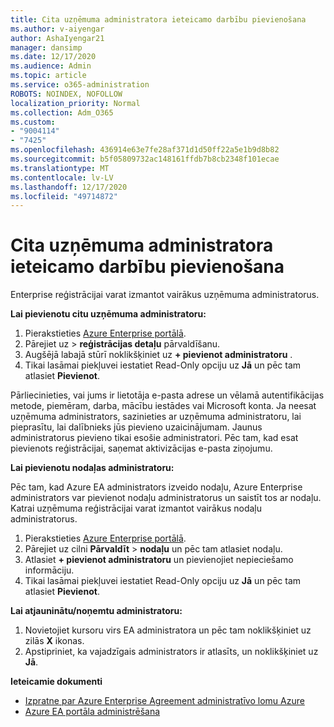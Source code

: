 ```yaml
---
title: Cita uzņēmuma administratora ieteicamo darbību pievienošana
ms.author: v-aiyengar
author: AshaIyengar21
manager: dansimp
ms.date: 12/17/2020
ms.audience: Admin
ms.topic: article
ms.service: o365-administration
ROBOTS: NOINDEX, NOFOLLOW
localization_priority: Normal
ms.collection: Adm_O365
ms.custom:
- "9004114"
- "7425"
ms.openlocfilehash: 436914e63e7fe28af371d1d50ff22a5e1b9d8b82
ms.sourcegitcommit: b5f05809732ac148161ffdb7b8cb2348f101ecae
ms.translationtype: MT
ms.contentlocale: lv-LV
ms.lasthandoff: 12/17/2020
ms.locfileid: "49714872"
---
```

# <a name="add-another-enterprise-administrator---recommended-steps"></a>Cita uzņēmuma administratora ieteicamo darbību pievienošana

Enterprise reģistrācijai varat izmantot vairākus uzņēmuma administratorus.

**Lai pievienotu citu uzņēmuma administratoru:**

1. Pierakstieties [Azure Enterprise portālā](https://ea.azure.com/).
1. Pārejiet uz   >  **reģistrācijas detaļu** pārvaldīšanu.
1. Augšējā labajā stūrī noklikšķiniet uz **+ pievienot administratoru** .
1. Tikai lasāmai piekļuvei iestatiet Read-Only opciju uz **Jā** un pēc tam atlasiet **Pievienot**.

Pārliecinieties, vai jums ir lietotāja e-pasta adrese un vēlamā autentifikācijas metode, piemēram, darba, mācību iestādes vai Microsoft konta. Ja neesat uzņēmuma administrators, sazinieties ar uzņēmuma administratoru, lai pieprasītu, lai dalībnieks jūs pievieno uzaicinājumam. Jaunus administratorus pievieno tikai esošie administratori. Pēc tam, kad esat pievienots reģistrācijai, saņemat aktivizācijas e-pasta ziņojumu.

**Lai pievienotu nodaļas administratoru:**

Pēc tam, kad Azure EA administrators izveido nodaļu, Azure Enterprise administrators var pievienot nodaļu administratorus un saistīt tos ar nodaļu. Katrai uzņēmuma reģistrācijai varat izmantot vairākus nodaļu administratorus.

1. Pierakstieties [Azure Enterprise portālā](https://ea.azure.com/).
1. Pārejiet uz cilni **Pārvaldīt**  >  **nodaļu** un pēc tam atlasiet nodaļu.
1. Atlasiet **+ pievienot administratoru** un pievienojiet nepieciešamo informāciju.
1. Tikai lasāmai piekļuvei iestatiet Read-Only opciju uz **Jā** un pēc tam atlasiet **Pievienot**.

**Lai atjauninātu/noņemtu administratoru:**

1. Novietojiet kursoru virs EA administratora un pēc tam noklikšķiniet uz zilās **X** ikonas.
1. Apstipriniet, ka vajadzīgais administrators ir atlasīts, un noklikšķiniet uz **Jā**.

**Ieteicamie dokumenti**

- [Izpratne par Azure Enterprise Agreement administratīvo lomu Azure](https://docs.microsoft.com/azure/billing/billing-understand-ea-roles)
- [Azure EA portāla administrēšana](https://docs.microsoft.com/azure/billing/billing-ea-portal-administration)

